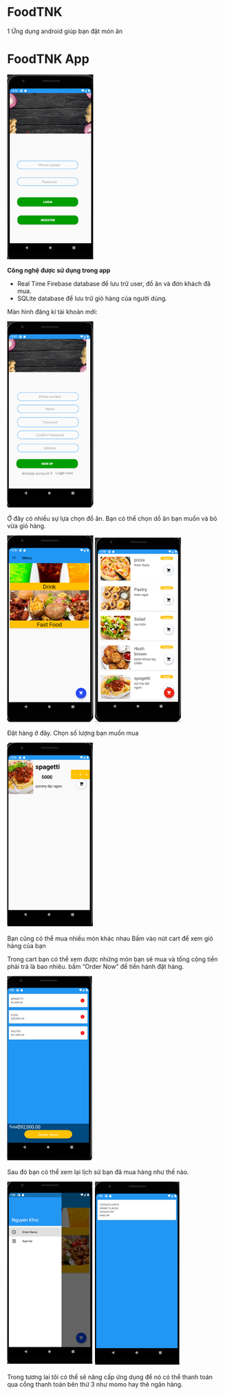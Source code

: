 # FoodTNK
1 Ứng dụng android giúp bạn đặt món ăn

# FoodTNK App

<img src="screenshots/login.png" width=200>

**Công nghệ được sử dụng trong app**

- Real Time Firebase database để lưu trữ user, đồ ăn và đơn khách đã mua.
- SQLite database để lưu trữ giỏ hàng của người dùng.

Màn hình đăng kí tài khoản mới:

<img src="screenshots/register.png" width=200>

Ở đây có nhiều sự lựa chọn đồ ăn. Bạn có thể chọn dồ ăn bạn muốn và bỏ vừa giỏ hàng.

<img src="screenshots/home.png" width=200>   <img src="screenshots/listfood.png" width=200>

Đặt hàng ở đây. 
Chọn số lượng bạn muốn mua

<img src="screenshots/detail.png" width=200>

Bạn cũng có thể mua nhiều món khác nhau
Bấm vào nút cart để xem giỏ hàng của bạn

Trong cart bạn có thể xem được những món bạn sẽ mua và tổng cộng tiền phải trả là bao nhiêu. bấm “Order Now”
để tiến hành đặt hàng.

<img src="screenshots/cart.png" width=200>

Sau đó bạn có thể xem lại lịch sử bạn đã mua hàng như thế nào.

<img src="screenshots/menu.png" width=200>   <img src="screenshots/history.png" width=200>

Trong tương lai tôi có thể sẽ nâng cấp ứng dụng để nó có thể thanh toán qua cổng thanh toán bên thứ 3
 như momo hay thẻ ngân hàng.


